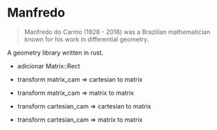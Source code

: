 # Manfredo

> Manfredo do Carmo (1928 - 2018) was a Brazilian mathematician known for his work in differential geometry.

A geometry library written in rust.


- adicionar Matrix::Rect

- transform matrix_cam => cartesian to matrix
- transform matrix_cam => matrix to matrix

- transform cartesian_cam => cartesian to matrix
- transform cartesian_cam => matrix to matrix

